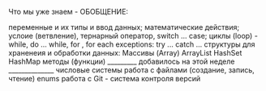 Что мы уже знаем - ОБОБЩЕНИЕ:

переменные и их типы и ввод данных;
математические действия;
услоие (ветвление), тернарный оператор, switch ... case;
циклы (loop) - while, do ... while, for , for each
exceptions: try ... catch ...
cтруктуры для храненеия и обработки данных:
Массивы (Array)
ArrayList
HashSet
HashMap
методы (функции) _________ добавилось на этой неделе ______________
числовые системы
работа с файлами (создание, запись, чтение)
enums
работа с Git - система контроля версий
